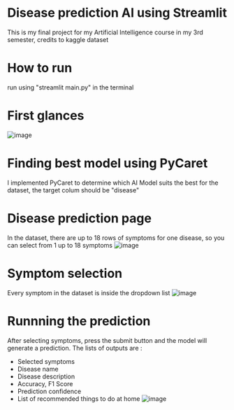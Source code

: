 # Disease prediction AI using Streamlit

This is my final project for my Artificial Intelligence course in my 3rd semester, credits to kaggle dataset


# How to run
run using "streamlit main.py" in the terminal

# First glances
![image](https://github.com/user-attachments/assets/9c0c51cd-4c85-4721-beaf-1a81cdc39f90)


# Finding best model using PyCaret
I implemented PyCaret to determine which AI Model suits the best for the dataset, the target colum should be "disease"

# Disease prediction page
In the dataset, there are up to 18 rows of symptoms for one disease, so you can select from 1 up to 18 symptoms
![image](https://github.com/user-attachments/assets/eecd34db-2f2f-4a41-95e4-e6b0f4a37942)


# Symptom selection
Every symptom in the dataset is inside the dropdown list
![image](https://github.com/user-attachments/assets/a9a74e83-5a56-4339-89e7-b5b4435b1aff)

# Runnning the prediction
After selecting symptoms, press the submit button and the model will generate a prediction.
The lists of outputs are :
- Selected symptoms
- Disease name
- Disease description
- Accuracy, F1 Score
- Prediction confidence
- List of recommended things to do at home
![image](https://github.com/user-attachments/assets/732a9e05-e98e-4d87-af9d-cecdb941b1ec)

